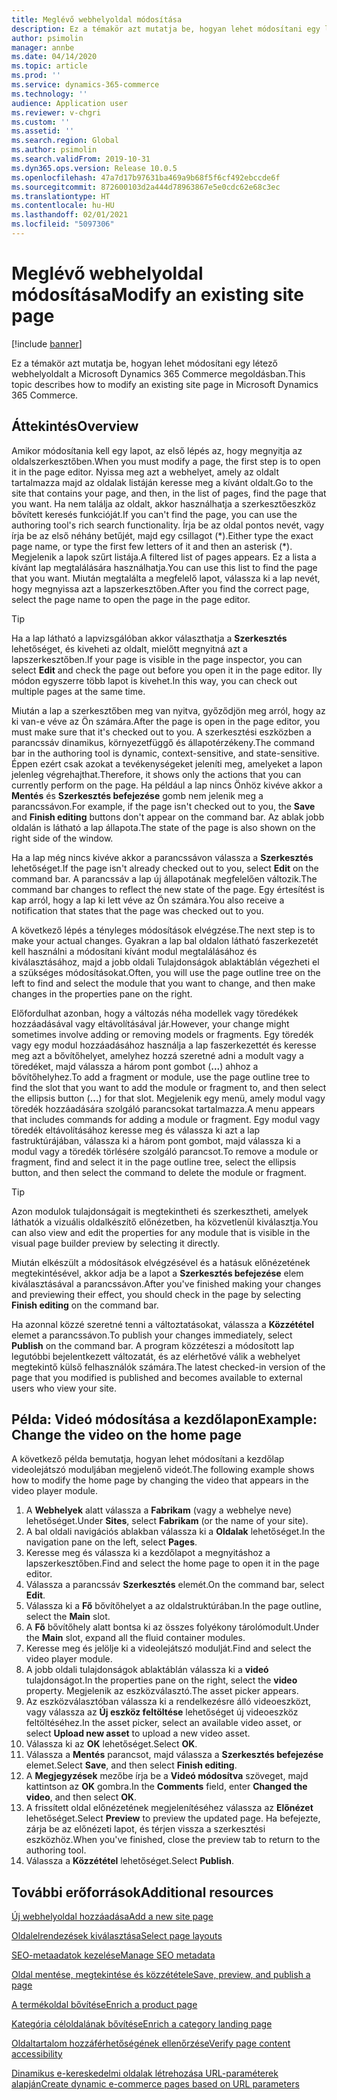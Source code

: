 ```yaml
---
title: Meglévő webhelyoldal módosítása
description: Ez a témakör azt mutatja be, hogyan lehet módosítani egy létező webhelyoldalt a Microsoft Dynamics 365 Commerce megoldásban.
author: psimolin
manager: annbe
ms.date: 04/14/2020
ms.topic: article
ms.prod: ''
ms.service: dynamics-365-commerce
ms.technology: ''
audience: Application user
ms.reviewer: v-chgri
ms.custom: ''
ms.assetid: ''
ms.search.region: Global
ms.author: psimolin
ms.search.validFrom: 2019-10-31
ms.dyn365.ops.version: Release 10.0.5
ms.openlocfilehash: 47a7d17b97631ba469a9b68f5f6cf492ebccde6f
ms.sourcegitcommit: 872600103d2a444d78963867e5e0cdc62e68c3ec
ms.translationtype: HT
ms.contentlocale: hu-HU
ms.lasthandoff: 02/01/2021
ms.locfileid: "5097306"
---
```

# <a name="modify-an-existing-site-page"></a><span data-ttu-id="d5d8a-103">Meglévő webhelyoldal módosítása</span><span class="sxs-lookup"><span data-stu-id="d5d8a-103">Modify an existing site page</span></span>


[!include [banner](includes/banner.md)]

<span data-ttu-id="d5d8a-104">Ez a témakör azt mutatja be, hogyan lehet módosítani egy létező webhelyoldalt a Microsoft Dynamics 365 Commerce megoldásban.</span><span class="sxs-lookup"><span data-stu-id="d5d8a-104">This topic describes how to modify an existing site page in Microsoft Dynamics 365 Commerce.</span></span>

## <a name="overview"></a><span data-ttu-id="d5d8a-105">Áttekintés</span><span class="sxs-lookup"><span data-stu-id="d5d8a-105">Overview</span></span>

<span data-ttu-id="d5d8a-106">Amikor módosítania kell egy lapot, az első lépés az, hogy megnyitja az oldalszerkesztőben.</span><span class="sxs-lookup"><span data-stu-id="d5d8a-106">When you must modify a page, the first step is to open it in the page editor.</span></span> <span data-ttu-id="d5d8a-107">Nyissa meg azt a webhelyet, amely az oldalt tartalmazza majd az oldalak listáján keresse meg a kívánt oldalt.</span><span class="sxs-lookup"><span data-stu-id="d5d8a-107">Go to the site that contains your page, and then, in the list of pages, find the page that you want.</span></span> <span data-ttu-id="d5d8a-108">Ha nem találja az oldalt, akkor használhatja a szerkesztőeszköz bővített keresés funkcióját.</span><span class="sxs-lookup"><span data-stu-id="d5d8a-108">If you can't find the page, you can use the authoring tool's rich search functionality.</span></span> <span data-ttu-id="d5d8a-109">Írja be az oldal pontos nevét, vagy írja be az első néhány betűjét, majd egy csillagot (\*).</span><span class="sxs-lookup"><span data-stu-id="d5d8a-109">Either type the exact page name, or type the first few letters of it and then an asterisk (\*).</span></span> <span data-ttu-id="d5d8a-110">Megjelenik a lapok szűrt listája.</span><span class="sxs-lookup"><span data-stu-id="d5d8a-110">A filtered list of pages appears.</span></span> <span data-ttu-id="d5d8a-111">Ez a lista a kívánt lap megtalálására használhatja.</span><span class="sxs-lookup"><span data-stu-id="d5d8a-111">You can use this list to find the page that you want.</span></span> <span data-ttu-id="d5d8a-112">Miután megtalálta a megfelelő lapot, válassza ki a lap nevét, hogy megnyissa azt a lapszerkesztőben.</span><span class="sxs-lookup"><span data-stu-id="d5d8a-112">After you find the correct page, select the page name to open the page in the page editor.</span></span>

> [!TIP]
> <span data-ttu-id="d5d8a-113">Ha a lap látható a lapvizsgálóban akkor választhatja a **Szerkesztés** lehetőséget, és kiveheti az oldalt, mielőtt megnyitná azt a lapszerkesztőben.</span><span class="sxs-lookup"><span data-stu-id="d5d8a-113">If your page is visible in the page inspector, you can select **Edit** and check the page out before you open it in the page editor.</span></span> <span data-ttu-id="d5d8a-114">Ily módon egyszerre több lapot is kivehet.</span><span class="sxs-lookup"><span data-stu-id="d5d8a-114">In this way, you can check out multiple pages at the same time.</span></span>

<span data-ttu-id="d5d8a-115">Miután a lap a szerkesztőben meg van nyitva, győződjön meg arról, hogy az ki van-e véve az Ön számára.</span><span class="sxs-lookup"><span data-stu-id="d5d8a-115">After the page is open in the page editor, you must make sure that it's checked out to you.</span></span> <span data-ttu-id="d5d8a-116">A szerkesztési eszközben a parancssáv dinamikus, környezetfüggő és állapotérzékeny.</span><span class="sxs-lookup"><span data-stu-id="d5d8a-116">The command bar in the authoring tool is dynamic, context-sensitive, and state-sensitive.</span></span> <span data-ttu-id="d5d8a-117">Éppen ezért csak azokat a tevékenységeket jeleníti meg, amelyeket a lapon jelenleg végrehajthat.</span><span class="sxs-lookup"><span data-stu-id="d5d8a-117">Therefore, it shows only the actions that you can currently perform on the page.</span></span> <span data-ttu-id="d5d8a-118">Ha például a lap nincs Önhöz kivéve akkor a **Mentés** és **Szerkesztés befejezése** gomb nem jelenik meg a parancssávon.</span><span class="sxs-lookup"><span data-stu-id="d5d8a-118">For example, if the page isn't checked out to you, the **Save** and **Finish editing** buttons don't appear on the command bar.</span></span> <span data-ttu-id="d5d8a-119">Az ablak jobb oldalán is látható a lap állapota.</span><span class="sxs-lookup"><span data-stu-id="d5d8a-119">The state of the page is also shown on the right side of the window.</span></span>

<span data-ttu-id="d5d8a-120">Ha a lap még nincs kivéve akkor a parancssávon válassza a **Szerkesztés** lehetőséget.</span><span class="sxs-lookup"><span data-stu-id="d5d8a-120">If the page isn't already checked out to you, select **Edit** on the command bar.</span></span> <span data-ttu-id="d5d8a-121">A parancssáv a lap új állapotának megfelelően változik.</span><span class="sxs-lookup"><span data-stu-id="d5d8a-121">The command bar changes to reflect the new state of the page.</span></span> <span data-ttu-id="d5d8a-122">Egy értesítést is kap arról, hogy a lap ki lett véve az Ön számára.</span><span class="sxs-lookup"><span data-stu-id="d5d8a-122">You also receive a notification that states that the page was checked out to you.</span></span>

<span data-ttu-id="d5d8a-123">A következő lépés a tényleges módosítások elvégzése.</span><span class="sxs-lookup"><span data-stu-id="d5d8a-123">The next step is to make your actual changes.</span></span> <span data-ttu-id="d5d8a-124">Gyakran a lap bal oldalon látható faszerkezetét kell használni a módosítani kívánt modul megtalálásához és kiválasztásához, majd a jobb oldali Tulajdonságok ablaktáblán végezheti el a szükséges módosításokat.</span><span class="sxs-lookup"><span data-stu-id="d5d8a-124">Often, you will use the page outline tree on the left to find and select the module that you want to change, and then make changes in the properties pane on the right.</span></span> 

<span data-ttu-id="d5d8a-125">Előfordulhat azonban, hogy a változás néha modellek vagy töredékek hozzáadásával vagy eltávolításával jár.</span><span class="sxs-lookup"><span data-stu-id="d5d8a-125">However, your change might sometimes involve adding or removing models or fragments.</span></span> <span data-ttu-id="d5d8a-126">Egy töredék vagy egy modul hozzáadásához használja a lap faszerkezettét és keresse meg azt a bővítőhelyet, amelyhez hozzá szeretné adni a modult vagy a töredéket, majd válassza a három pont gombot (**...**) ahhoz a bővítőhelyhez.</span><span class="sxs-lookup"><span data-stu-id="d5d8a-126">To add a fragment or module, use the page outline tree to find the slot that you want to add the module or fragment to, and then select the ellipsis button (**...**) for that slot.</span></span> <span data-ttu-id="d5d8a-127">Megjelenik egy menü, amely modul vagy töredék hozzáadására szolgáló parancsokat tartalmazza.</span><span class="sxs-lookup"><span data-stu-id="d5d8a-127">A menu appears that includes commands for adding a module or fragment.</span></span> <span data-ttu-id="d5d8a-128">Egy modul vagy töredék eltávolításához keresse meg és válassza ki azt a lap fastruktúrájában, válassza ki a három pont gombot, majd válassza ki a modul vagy a töredék törlésére szolgáló parancsot.</span><span class="sxs-lookup"><span data-stu-id="d5d8a-128">To remove a module or fragment, find and select it in the page outline tree, select the ellipsis button, and then select the command to delete the module or fragment.</span></span>

> [!TIP]
> <span data-ttu-id="d5d8a-129">Azon modulok tulajdonságait is megtekintheti és szerkesztheti, amelyek láthatók a vizuális oldalkészítő előnézetben, ha közvetlenül kiválasztja.</span><span class="sxs-lookup"><span data-stu-id="d5d8a-129">You can also view and edit the properties for any module that is visible in the visual page builder preview by selecting it directly.</span></span>

<span data-ttu-id="d5d8a-130">Miután elkészült a módosítások elvégzésével és a hatásuk előnézetének megtekintésével, akkor adja be a lapot a **Szerkesztés befejezése** elem kiválasztásával a parancssávon.</span><span class="sxs-lookup"><span data-stu-id="d5d8a-130">After you've finished making your changes and previewing their effect, you should check in the page by selecting **Finish editing** on the command bar.</span></span> 

<span data-ttu-id="d5d8a-131">Ha azonnal közzé szeretné tenni a változtatásokat, válassza a **Közzététel** elemet a parancssávon.</span><span class="sxs-lookup"><span data-stu-id="d5d8a-131">To publish your changes immediately, select **Publish** on the command bar.</span></span> <span data-ttu-id="d5d8a-132">A program közzéteszi a módosított lap legutóbbi bejelentkezett változatát, és az elérhetővé válik a webhelyet megtekintő külső felhasználók számára.</span><span class="sxs-lookup"><span data-stu-id="d5d8a-132">The latest checked-in version of the page that you modified is published and becomes available to external users who view your site.</span></span> 

## <a name="example-change-the-video-on-the-home-page"></a><span data-ttu-id="d5d8a-133">Példa: Videó módosítása a kezdőlapon</span><span class="sxs-lookup"><span data-stu-id="d5d8a-133">Example: Change the video on the home page</span></span>

<span data-ttu-id="d5d8a-134">A következő példa bemutatja, hogyan lehet módosítani a kezdőlap videolejátszó moduljában megjelenő videót.</span><span class="sxs-lookup"><span data-stu-id="d5d8a-134">The following example shows how to modify the home page by changing the video that appears in the video player module.</span></span>

1. <span data-ttu-id="d5d8a-135">A **Webhelyek** alatt válassza a **Fabrikam** (vagy a webhelye neve) lehetőséget.</span><span class="sxs-lookup"><span data-stu-id="d5d8a-135">Under **Sites**, select **Fabrikam** (or the name of your site).</span></span>
1. <span data-ttu-id="d5d8a-136">A bal oldali navigációs ablakban válassza ki a **Oldalak** lehetőséget.</span><span class="sxs-lookup"><span data-stu-id="d5d8a-136">In the navigation pane on the left, select **Pages**.</span></span>
1. <span data-ttu-id="d5d8a-137">Keresse meg és válassza ki a kezdőlapot a megnyitáshoz a lapszerkesztőben.</span><span class="sxs-lookup"><span data-stu-id="d5d8a-137">Find and select the home page to open it in the page editor.</span></span>
1. <span data-ttu-id="d5d8a-138">Válassza a parancssáv **Szerkesztés** elemét.</span><span class="sxs-lookup"><span data-stu-id="d5d8a-138">On the command bar, select **Edit**.</span></span>
1. <span data-ttu-id="d5d8a-139">Válassza ki a **Fő** bővítőhelyet a az oldalstruktúrában.</span><span class="sxs-lookup"><span data-stu-id="d5d8a-139">In the page outline, select the **Main** slot.</span></span>
1. <span data-ttu-id="d5d8a-140">A **Fő** bővítőhely alatt bontsa ki az összes folyékony tárolómodult.</span><span class="sxs-lookup"><span data-stu-id="d5d8a-140">Under the **Main** slot, expand all the fluid container modules.</span></span>
1. <span data-ttu-id="d5d8a-141">Keresse meg és jelölje ki a videolejátszó modulját.</span><span class="sxs-lookup"><span data-stu-id="d5d8a-141">Find and select the video player module.</span></span>
1. <span data-ttu-id="d5d8a-142">A jobb oldali tulajdonságok ablaktáblán válassza ki a **videó** tulajdonságot.</span><span class="sxs-lookup"><span data-stu-id="d5d8a-142">In the properties pane on the right, select the **video** property.</span></span> <span data-ttu-id="d5d8a-143">Megjelenik az eszközválasztó.</span><span class="sxs-lookup"><span data-stu-id="d5d8a-143">The asset picker appears.</span></span>
1. <span data-ttu-id="d5d8a-144">Az eszközválasztóban válassza ki a rendelkezésre álló videoeszközt, vagy válassza az **Új eszköz feltöltése** lehetőséget új videoeszköz feltöltéséhez.</span><span class="sxs-lookup"><span data-stu-id="d5d8a-144">In the asset picker, select an available video asset, or select **Upload new asset** to upload a new video asset.</span></span>
1. <span data-ttu-id="d5d8a-145">Válassza ki az **OK** lehetőséget.</span><span class="sxs-lookup"><span data-stu-id="d5d8a-145">Select **OK**.</span></span>
1. <span data-ttu-id="d5d8a-146">Válassza a **Mentés** parancsot, majd válassza a **Szerkesztés befejezése** elemet.</span><span class="sxs-lookup"><span data-stu-id="d5d8a-146">Select **Save**, and then select **Finish editing**.</span></span>
1. <span data-ttu-id="d5d8a-147">A **Megjegyzések** mezőbe írja be a **Videó módosítva** szöveget, majd kattintson az **OK** gombra.</span><span class="sxs-lookup"><span data-stu-id="d5d8a-147">In the **Comments** field, enter **Changed the video**, and then select **OK**.</span></span>
1. <span data-ttu-id="d5d8a-148">A frissített oldal előnézetének megjelenítéséhez válassza az **Előnézet** lehetőséget.</span><span class="sxs-lookup"><span data-stu-id="d5d8a-148">Select **Preview** to preview the updated page.</span></span> <span data-ttu-id="d5d8a-149">Ha befejezte, zárja be az előnézeti lapot, és térjen vissza a szerkesztési eszközhöz.</span><span class="sxs-lookup"><span data-stu-id="d5d8a-149">When you've finished, close the preview tab to return to the authoring tool.</span></span>
1. <span data-ttu-id="d5d8a-150">Válassza a **Közzététel** lehetőséget.</span><span class="sxs-lookup"><span data-stu-id="d5d8a-150">Select **Publish**.</span></span>

## <a name="additional-resources"></a><span data-ttu-id="d5d8a-151">További erőforrások</span><span class="sxs-lookup"><span data-stu-id="d5d8a-151">Additional resources</span></span>

[<span data-ttu-id="d5d8a-152">Új webhelyoldal hozzáadása</span><span class="sxs-lookup"><span data-stu-id="d5d8a-152">Add a new site page</span></span>](add-new-page.md)

[<span data-ttu-id="d5d8a-153">Oldalelrendezések kiválasztása</span><span class="sxs-lookup"><span data-stu-id="d5d8a-153">Select page layouts</span></span>](select-page-layouts.md)

[<span data-ttu-id="d5d8a-154">SEO-metaadatok kezelése</span><span class="sxs-lookup"><span data-stu-id="d5d8a-154">Manage SEO metadata</span></span>](manage-seo-metadata.md)

[<span data-ttu-id="d5d8a-155">Oldal mentése, megtekintése és közzététele</span><span class="sxs-lookup"><span data-stu-id="d5d8a-155">Save, preview, and publish a page</span></span>](save-preview-publish-page.md)

[<span data-ttu-id="d5d8a-156">A termékoldal bővítése</span><span class="sxs-lookup"><span data-stu-id="d5d8a-156">Enrich a product page</span></span>](enrich-product-page.md)

[<span data-ttu-id="d5d8a-157">Kategória céloldalának bővítése</span><span class="sxs-lookup"><span data-stu-id="d5d8a-157">Enrich a category landing page</span></span>](enrich-category-page.md)

[<span data-ttu-id="d5d8a-158">Oldaltartalom hozzáférhetőségének ellenőrzése</span><span class="sxs-lookup"><span data-stu-id="d5d8a-158">Verify page content accessibility</span></span>](verify-accessibility.md)

[<span data-ttu-id="d5d8a-159">Dinamikus e-kereskedelmi oldalak létrehozása URL-paraméterek alapján</span><span class="sxs-lookup"><span data-stu-id="d5d8a-159">Create dynamic e-commerce pages based on URL parameters</span></span>](create-dynamic-pages.md)
